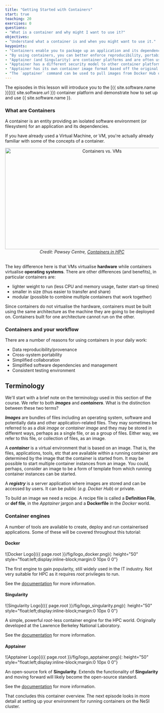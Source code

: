 ```yaml
---
title: "Getting Started with Containers"
start: true
teaching: 20
exercises: 0
questions:
- "What is a container and why might I want to use it?"
objectives:
- "Understand what a container is and when you might want to use it."
keypoints:
- "Containers enable you to package up an application and its dependencies."
- "By using containers, you can better enforce reproducibility, portability and share-ability of your computational workflows."
- "Apptainer (and Singularity) are container platforms and are often used in cluster/HPC/research environments."
- "Apptainer has a different security model to other container platforms, one of the key reasons that it is well suited to HPC and cluster environments."
- "Apptainer has its own container image format based off the original Singularity Image Format (SIF)."
- "The `apptainer` command can be used to pull images from Docker Hub or other locations such as a website and run a container from an image file."
---
```


The episodes in this lesson will introduce you to the [{{ site.software.name }}]({{ site.software.url }}) container platform and demonstrate how to set up and use {{ site.software.name }}.

### What are Containers

A container is an entity providing an isolated software environment (or filesystem) for an application and its dependencies.  

If you have already used a Virtual Machine, or VM, you're actually already familiar with some of the concepts of a container.

<div style="text-align: center;">
<img src="{{ page.root }}/fig/container_vs_vm.png" alt="Containers vs. VMs" width="619" height="331"/>
<div><em>Credit: Pawsey Centre, <a href='https://pawseysc.github.io/sc19-containers/'>Containers in HPC</a></em></div>
</div>
<br>

The key difference here is that VMs virtualise **hardware** while containers virtualise **operating systems**.  There are other differences (and benefits), in particular containers are:

* lighter weight to run (less CPU and memory usage, faster start-up times)
* smaller in size (thus easier to transfer and share)
* modular (possible to combine multiple containers that work together)

Since containers do not virtualise the hardware, containers must be built using the same architecture
as the machine they are going to be deployed on.
Containers built for one architecture cannot run on the other.

### Containers and your workflow

There are a number of reasons for using containers in your daily work:

* Data reproducibility/provenance
* Cross-system portability
* Simplified collaboration
* Simplified software dependencies and management
* Consistent testing environment

## Terminology

We'll start with a brief note on the terminology used in this section of the course. We refer to both ***images*** and ***containers***. What is the distinction between these two terms?

***Images*** are bundles of files including an operating system, software and potentially data and other application-related files. They may sometimes be referred to as a *disk image* or *container image* and they may be stored in different ways, perhaps as a single file, or as a group of files. Either way, we refer to this file, or collection of files, as an image.

A ***container*** is a virtual environment that is based on an image. That is, the files, applications, tools, etc that are available within a running container are determined by the image that the container is started from. It may be possible to start multiple container instances from an image. You could, perhaps, consider an image to be a form of template from which running container instances can be started.

A ***registry*** is a server application where images are stored and can be accessed by users.  It can be public (*e.g.* *Docker Hub*) or private.

To build an image we need a recipe.  A recipe file is called a **Definition File**, or **def file**, in the *Apptainer* jargon and a **Dockerfile** in the *Docker* world.

### Container engines

A number of tools are available to create, deploy and run containerised applications.  Some of these will be covered throughout this tutorial:

#### Docker

![Docker Logo]({{ page.root }}/fig/logo_docker.png){: height="50" style="float:left;display:inline-block;margin:0 10px 0 0"}

The first engine to gain popularity, still widely used in the IT industry.  Not very suitable for HPC as it requires *root* privileges to run.

See the [documentation](https://docs.docker.com/) for more information.

#### Singularity

![Singularity Logo]({{ page.root }}/fig/logo_singularity.png){: height="50" style="float:left;display:inline-block;margin:0 10px 0 0"}

A simple, powerful *root*-less container engine for the HPC world. Originally developed at the Lawrence Berkeley National Laboratory.

See the [documentation](https://sylabs.io/guides/latest/user-guide/) for more information.

#### Apptainer  

![Apptainer Logo]({{ page.root }}/fig/logo_apptainer.png){: height="50" style="float:left;display:inline-block;margin:0 10px 0 0"}

An open-source fork of **Singularity**. Extends the functionality of **Singularity** and moving forward will likely become the open-source standard.

See the [documentation](https://apptainer.org/docs/user/main/) for more information.

That concludes this container overview. The next episode looks in more detail at setting up your environment for running containers on the NeSI cluster.

